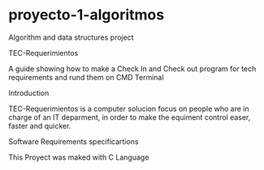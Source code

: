 # proyecto-1-algoritmos
Algorithm and data structures project

TEC-Requerimientos

A guide showing how to make a Check In and Check out program for tech requirements and rund them on CMD Terminal

Introduction

TEC-Requerimientos is a computer solucion focus on people who are in charge of an IT deparment, in order to make the equiment control easer, faster and quicker.

Software Requirements specificartions

This Proyect was maked with C Language
